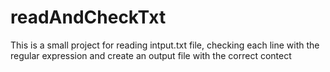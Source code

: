 # readAndCheckTxt
This is a small project for reading intput.txt file, checking each line with the regular expression and create an output file with the correct contect
